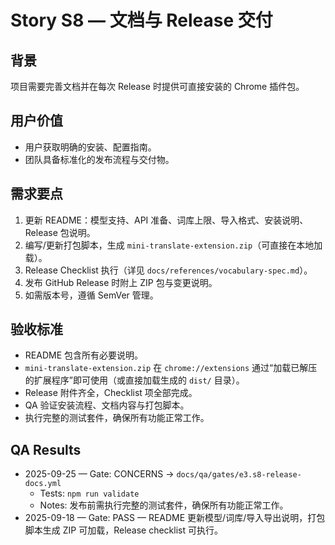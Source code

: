# Story S8 — 文档与 Release 交付

## 背景
项目需要完善文档并在每次 Release 时提供可直接安装的 Chrome 插件包。

## 用户价值
- 用户获取明确的安装、配置指南。
- 团队具备标准化的发布流程与交付物。

## 需求要点
1. 更新 README：模型支持、API 准备、词库上限、导入格式、安装说明、Release 包说明。
2. 编写/更新打包脚本，生成 `mini-translate-extension.zip`（可直接在本地加载）。
3. Release Checklist 执行（详见 `docs/references/vocabulary-spec.md`）。
4. 发布 GitHub Release 时附上 ZIP 包与变更说明。
5. 如需版本号，遵循 SemVer 管理。

## 验收标准
- README 包含所有必要说明。
- `mini-translate-extension.zip` 在 `chrome://extensions` 通过“加载已解压的扩展程序”即可使用（或直接加载生成的 `dist/` 目录）。
- Release 附件齐全，Checklist 项全部完成。
- QA 验证安装流程、文档内容与打包脚本。
- 执行完整的测试套件，确保所有功能正常工作。

## QA Results
- 2025-09-25 — Gate: CONCERNS → `docs/qa/gates/e3.s8-release-docs.yml`
  - Tests: `npm run validate`
  - Notes: 发布前需执行完整的测试套件，确保所有功能正常工作。
- 2025-09-18 — Gate: PASS — README 更新模型/词库/导入导出说明，打包脚本生成 ZIP 可加载，Release checklist 可执行。
